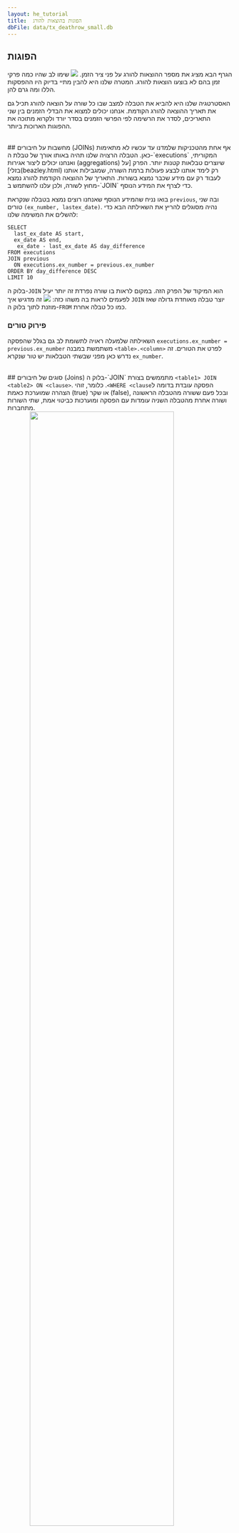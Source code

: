 ```yaml
---
layout: he_tutorial
title:  הפוגות בהוצאות להורג
dbFile: data/tx_deathrow_small.db
---
```


<a name="hiatuses"></a>
## הפוגות
הגרף הבא מציג את מספר ההוצאות להורג על פני ציר הזמן.
<img src="imgs/he_exno_time.png">
שימו לב שהיו כמה פרקי זמן בהם לא בוצעו הוצאות להורג. המטרה שלנו היא להבין מתיי בדיוק היו ההפסקות הללו ומה גרם להן.

האסטרטגיה שלנו היא להביא את הטבלה למצב שבו כל שורה על הוצאה להורג תכיל גם את תאריך ההוצאה להורג הקודמת. אנחנו יכולים למצוא את הבדלי הזמנים בין שני התאריכים, לסדר את הרשימה לפי הפרשי הזמנים בסדר יורד ולקרוא מתוכה את ההפוגות הארוכות ביותר.


<br>
<a name="joins"></a>
##  מחשבות על חיבורים (JOINs)
אף אחת מהטכניקות שלמדנו עד עכשיו לא מתאימות כאן. הטבלה הרצויה שלנו תהיה באותו אורך של טבלת ה-`executions` המקוריתי, ואנחנו יכולים ליצור אגירות (aggregations) שיוצרים טבלאות קטנות יותר. הפרק [על בזלי](beazley.html) רק לימד אותנו לבצע פעולות ברמת השורה, שמגבילות אותנו לעבוד רק עם מידע שכבר נמצא בשורות. התאריך של ההוצאה הקודמת להורג נמצא מחוץ לשורה, ולכן עלנו להשתמש ב-`JOIN` כדי לצרף את המידע הנוסף.

בואו נניח שהמידע הנוסף שאנחנו רוצים נמצא בטבלה שנקראת `previous`, ובה שני טורים `(ex_number, lastex_date)`. נהיה מסוגלים להריץ את השאילתה הבא כדי להשלים את המשימה שלנו:

    SELECT
      last_ex_date AS start,
      ex_date AS end,
       ex_date - last_ex_date AS day_difference
    FROM executions
    JOIN previous
      ON executions.ex_number = previous.ex_number
    ORDER BY day_difference DESC
    LIMIT 10

בלוק ה-`JOIN` הוא המיקוד של הפרק הזה. במקום לראות בו שורה נפרדת זה יותר יעיל לפעמים לראות בה משהו כזה:  <img src="../imgs/join_correctview.png"> זה מדגיש איך `JOIN` יוצר טבלה מאוחדת גדולה שאז מוזנת לתוך בלוק ה-`FROM` כמו כל טבלה אחרת.

<a name="disam_cols"></a>
<div class="sideNote">
  <h3>פירוק טורים</h3>
  <p>השאילתה שלמעלה ראויה לתשומת לב גם בגלל שהפסקה <code>executions.ex_number = previous.ex_number</code> משתמשת במבנה <code>&lt;table&gt;.&lt;column&gt;</code> לפרט את הטורים. זה נדרש כאן מפני שבשתי הטבלאות יש טור שנקרא <code>ex_number</code>.</p>
</div>


<br>
<a name="join_types">
## סוגים של חיבורים (Joins)
בלוק ה-`JOIN` מתממשים בצורת <code class='codeblock'>&lt;table1&gt; JOIN &lt;table2&gt; ON &lt;clause&gt;</code>. הפסקה עובדת בדומה ל<code class='codeblock' dir="rtl">WHERE &lt;clause&gt;</code>. כלומר, זוהי הצהרה שמוערכת כאמת (true) או שקר (false), ובכל פעם ששורה מהטבלה הראשונה ושורה אחרת מהטבלה השניה עומדות עם הפסקה ומוערכות כביטוי אמת, שתי השורות מתחברות.

<img src="../imgs/join_base.png" style="width:80%; display:block; margin-left:auto; margin-right:auto">

אבל מה קורה לשורות שלא מתחברות? במקרה הזה לטבלת ה-`previous` לא התייה שורה להוצאה להורג מספר 1, משום שלא היו הוצאות להורג קודמות
<img src="../imgs/join_unmatched.png" style="width:80%; display:block; margin-left:auto; margin-right:auto">

ברירת המחדל של הפקודה <code>JOIN</code> היא היא לבצע מה שנקרא “חיבור פנימי" ("inner join"), במסגרתו שורות ללא התאמות מוסרות.
<img src="../imgs/join_inner.png" style="width:80%; display:block; margin-left:auto; margin-right:auto">

כדי לשמור את כל השורות שבטבלה השמאלית, נשתמש ב-<code>LEFT JOIN</code> במקום ה-<code>JOIN</code> הרגיל. החלקם הריקים של השורה נשארים ללא שינוי, מה שורה שהם יוערכו כ-to <code>NULL</code>.
<img src="../imgs/join_left.png" style="width:80%; display:block; margin-left:auto; margin-right:auto">

החיבור <code>RIGHT JOIN</code> יכול לשמש כדי לשמר שורות לא תואמות בטבלה הימנית ו-<code>OUTER JOIN</code> יכול לשמש כדי לשמר שורות ללא התאמה משתי הטבלאות.

האבחנה האחרונה היא התמודדות עם כמה התאמות. נניח שיש לנו טבלאת `duplicated_previous` שמכילה שני עותקים של כל שורה בטבלת ה-`previous`. כל שורה של `executions` עכשיו תואמת שתי שורות ב-`duplicated_previous`.
<img src="../imgs/join_dup_pre.png" style="width:90%; display:block; margin-left:auto; margin-right:auto">

החיבור יוצר מספיק שורות של `executions` כך שכל שורה מתאיימה של `duplicated_previous` מקבלת שותף משלה. בדרך זו חיבורים יכולים ליצור טבלאות ארוכות מהרכיבים שמרכיבים אותן

<img src="../imgs/join_dup_post.png" style="width:90%; display:block; margin-left:auto; margin-right:auto">


<sql-quiz
  data-title="סמנו את הצהרות האמת."
  data-description="בהנחה שיש לנו טבלה א (tableA) עם 3 שורות וטבלה ב (tableB) עם 5 שורות.">
  <sql-quiz-option
    data-value="cartesian_prod"
    data-statement="<code>tableA JOIN tableB ON 1</code> יחזיר 15 שורות."
    data-hint="הפסקה <code>ON 1</code> תחזיר תמיד ערך אמת (true), כך שכל שורה בטבלה א תהיה תואמת לכל שורה בטבלה ב."
    data-correct="true">
  </sql-quiz-option>
  <sql-quiz-option
    data-value="bad_cartesian"
    data-statement="<code>tableA JOIN tableB ON 0</code> תחזיר 0 שורות."
    data-hint="מאותה הסיבה ש-<code>ON 1</code> תחזיר 15 שורות."
    data-correct="true">
  </sql-quiz-option>
  <sql-quiz-option
    data-value="left_join_bad"
    data-statement="<code>tableA LEFT JOIN tableB ON 0</code> תחזיר 3 שורות."
    data-hint="ה-left join משמר את כל השורות מטבלה א (tableA) למרות שאין שורות תואמות בטבלה ב (tableB)."
    data-correct="true">
  </sql-quiz-option>
  <sql-quiz-option
    data-value="outer_join_bad"
    data-statement="<code>tableA OUTER JOIN tableB ON 0</code> תחזיר 8 שורות."
    data-hint="ה-outer join משמר את כל השורות מטבלה א (tableA) ומטבלה ב (tableb) למרות שלאף אחת מהשורות הללו אין שורה תואמת."
    data-correct="true">
  </sql-quiz-option>
  <sql-quiz-option
    data-value="outer_join_good"
    data-statement="<code>tableA OUTER JOIN tableB ON 1</code> תחזיר 15 שורות."
    data-hint="כל השורות של טבלה א (tableA) תואמות כל השורות של טבלה ב (tableB) בגלל הפסקה <code>tableA OUTER JOIN tableB ON 1</code>, כך שכל חיבור יחזיר 15 ורות. פעולות החבור (joins) השונות נבדלות ביניהן רק באופן שבו הן מתמודדות עם שורות ללא התאמה."
    data-correct="true">
  </sql-quiz-option>    

</sql-quiz>
<br>
<a name="dates"></a>
## תאריכים
בואו ניקח הפסקה קצרה מחיבורים ונסתכל בשורה הזו בתבנית השאילתה הבא:

       ex_date - last_ex_date AS day_difference

הנחנו כאן הנחה משמעותית לפייה ניתן לבצע פעולת חיסור בין שני תאריכים. אבל דמייינו שאתם מחשב שמקבל שורה שכזו. האם תחזירו את מספר הימים בין התארכםי? מדוע לא את מספר השעות, או מספר השניות? כדי לסבך את העניינים, ל-SQLite אין ממש סוגי נתונים של תאריך או שעה (להבדיל מכמה צורות ודיאלקטים אחרים של SQL), כך שהטורים `ex_date` ו-`last_ex_date` יראו לכם כמו מחרוזות טקסט רגילות. זה כאילו אתם מתבקשים לבצע את הפעולה `hello`-`world`. מה המשמעות של זה בכלל?

למרבה המזל, SQLite כוללת כמה פונקציות שאומרות למחשב: “היי, מחרוזות הטקסט הללו שאני מעביר לך מכילות תאריכים ושעות. תתנהג איתן כמו שהיית מתנהג עם תאריך".

<sql-exercise
 data-question='חפשו ב<a href="https://www.sqlite.org/lang_datefunc.html">דוקומנטציה</a> איך לתקן את השאילתה כך שתחזיר את מספר הימים שבין שני התאריכים.'
 data-default-text="SELECT '1993-08-10' - '1989-07-07' AS day_difference"
 data-solution="
SELECT JULIANDAY('1993-08-10') - JULIANDAY('1989-07-07') AS day_difference"
></sql-exercise>


<br>
<a name="self_joins"></a>

## חיבורים עצמיים (Self Joins)
עם מה שלמדנו על תאריכים, אנחנו ייכולים לתקן את תבנית השאילתה שלנו:

    SELECT
      last_ex_date AS start,
      ex_date AS end,
      JULIANDAY(ex_date) - JULIANDAY(last_ex_date)
        AS day_difference
    FROM executions
    JOIN previous
      ON executions.ex_number = previous.ex_number
    ORDER BY day_difference DESC
    LIMIT 5

הצעד הבא הוא לבנות את טבלת ה-`previous`.
<sql-exercise
  data-question="כתבו שאילתה שמפיקה את טבלת ה-<code>previous</code>."
  data-comment="זכרו להשתמש בשמות חלופיים (aliases) כדי לגשת לשמות הטורים <code>(ex_number, last_ex_date)</code>. רמז: במקום להסיט את התאריכים אחרונת, תוכלו להסיט את <code>ex_number</code> קדימה!"
  data-solution="
SELECT
  ex_number + 1 AS ex_number,
  ex_date AS last_ex_date
FROM executions
WHERE ex_number < 553"></sql-exercise>

כעת אנחנו יכולים להניח (nest) את השאילתה הזו בתוך התבנית שלמעלה:

<sql-exercise
  data-question="שלבו את השאילתה במייצרת את טבלת ה-<code>previous</code> בתוך התבנית."
  data-comment='שימו לב שאנחנו משתמשים כאן בשם חלופי (alias), במתן השם "previous" לתוצאות של השאילתה הפנימית.'
  data-default-text="
  SELECT last_ex_date AS start,
    ex_date AS end,
    JULIANDAY(ex_date) - JULIANDAY(last_ex_date) AS day_difference
FROM executions
JOIN (<your-query>) previous
  ON executions.ex_number = previous.ex_number
ORDER BY day_difference DESC
LIMIT 10"
  data-solution="
SELECT
  last_ex_date AS start,
  ex_date AS end,
  JULIANDAY(ex_date) - JULIANDAY(last_ex_date) AS day_difference
FROM executions
JOIN (
    SELECT
      ex_number + 1 AS ex_number,
      ex_date AS last_ex_date
    FROM executions
  ) previous
  ON executions.ex_number = previous.ex_number
ORDER BY day_difference DESC
LIMIT 10"></sql-exercise>

`previous` נובע מתוך `executions`, כך שאנחנו למעשה מחברים את טבלת ה-`executions` לעצמה. זה נקרא "חיבור עצמי" (“self join"), טכניקה רבת עוצמה שמאפשרת לשורות לגשת לנתונים מחלקים אחרים של אותה הטבלה.

יצרנו את טבלת ה-`previous` כדי להבהיר את המטרה שהטכניקה הזו משרתת. אבל אנחנו יכולים למעשה לכתוב את השאילתה הזו בצורה אלגנטית יותר, בכך שנחבר את טבלת ה-`executions` ישירות לעצמה.
<sql-exercise
  data-question="מלאו את פסקת ה-<code>JOIN ON</code> כדי ליצור גרסה אלגנטית יותר של השאילתה הקודמת."
  data-comment="שימו לב שעדיין תצטרכו ליצור שם חלופי (alias) לאחד העותקים כדי לוודא שאנחנו פונים אליו בצורה חד משמעית."

  data-default-text="SELECT
  previous.ex_date AS start,
  executions.ex_date AS end,
  JULIANDAY(executions.ex_date) - JULIANDAY(previous.ex_date)
    AS day_difference
FROM executions
JOIN executions previous
  ON <your-clause>
ORDER BY day_difference DESC
LIMIT 10"
  data-solution="
SELECT
  previous.ex_date AS start,
  executions.ex_date AS end,
  JULIANDAY(executions.ex_date) - JULIANDAY(previous.ex_date)
    AS day_difference
FROM executions
JOIN executions previous
  ON executions.ex_number = previous.ex_number + 1
ORDER BY day_difference DESC
LIMIT 10"
></sql-exercise>

אנחנו יכולים עכשיו להשתמש בתאריכים המדוייקים של ההפוגות בהוצאות להורג כדי לחקור מה קרה בכל תקופה. בשנים הראשונות לאחר שבוטל האיסור על עונש מוות היו תקופות ארוכות ללא הוצאות להורג כתוצאה ממספרם הנמוך של המשפטים עם דרישה לעונש מוות, לצד האתגרם החוקיים של החקיקה החדשה. לכן אנחנו מוציאים מהניתוח את ההפסקות שלפני 1993 ומתמקדים בשתי ההפוגות העיקריות שלאחר מכן.
<img src="imgs/he_exno_time_annotated.png">

הפוגה 1 התרחשה בלש האתגורים החוקייים ל-<a href="https://en.wikipedia.org/wiki/Antiterrorism_and_Effective_Death_Penalty_Act_of_1996">Antiterrorism and Effective Death Penalty Act of 1996</a> שנוצרו כתגובה למתקפה על מרכז הסחר העולמי ב-1993 והפיגועים באוקלהומה סיטי ב-1995. החקיקה הגבילה את הליכי התביעה כדי להפוך את עונש המוות לאפקטיבי יותר במיוחד למקרי טרור(<a href="https://deathpenaltyinfo.org/documents/1996YearEndRpt.pdf">מקור</a>).

הפוגה 2 נגרמה בשל השהייה שנקבעה על ידי בית המשפט העליון בזמן הדיונים בתיק
<a href="https://en.wikipedia.org/wiki/Baze_v._Rees">Baze v. Rees</a>, בו נבחנה השאלה האם זריקה קטלנית מפירה את התיקון השמיני לחוקה, שאוסר "ענישה אכזרית ולא רגילה". זה השפעי על הוצאות להורג בכל ארצות הברית, מפני שרוב המדינות השתמשו בתערובת של חומרים זהה לזו שבקנטאקי (Kentucky). בית המשפט העליון אשרר בסופו של דבר את החלטת בית המשפט של קנטאקי וההוצאות להורג בטקסס נמשכו כמה חודש לאחר מכן.

<br>
<a name="recap"></a>

## סיכום
הרעיון הכלל מאחורי ה-JOINs היה ליצור טבלה משופרת משום שהטבלה המקורית לא הכילה את המידע שנדרש. זוהי גישה יעילה בגלל שהיא משחררת אותנו מהמגבלות של הטבלה היחידה ומאפשר לנו לאחד מספר טבלאות בדרכים מורכבות. ראינו גם שעם המורככבות הזו יש חשיבות לניהול קפדני. מתן שמות חלופיים (aliasing) לטבלאות, שינוי שמות טורם והגדרות נכונות של פסקאות `JOIN ON` הן טכניקות שיעזרו לנו לשמר את הסדר.

